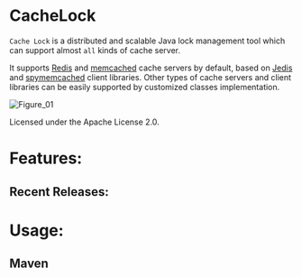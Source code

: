 CacheLock 
=========

`Cache Lock` is a distributed and scalable Java lock management tool which can support almost `all` kinds of cache server.

It supports [Redis](http://redis.io/) and [memcached](http://memcached.org/) cache servers by default, based on [Jedis](https://github.com/xetorthio/jedis) and [spymemcached](https://github.com/couchbase/spymemcached) client libraries. Other types of cache servers and client libraries can be easily supported by customized classes implementation.

![Figure_01](https://cloud.githubusercontent.com/assets/2408906/8738642/e34699f6-2c64-11e5-93c7-3f0a054cc284.png)

Licensed under the Apache License 2.0.


Features:
========




Recent Releases:
----------------



Usage:
======

Maven
-----
